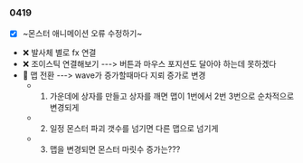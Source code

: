 ### 0419  

- [x] ~몬스터 애니메이션 오류 수정하기~
- ❌ 발사체 별로 fx 연결 
- ❌ 조이스틱 연결해보기 ---> 버튼과 마우스 포지션도 달아야 하는데 못하겠다
- 🔺 맵 전환 ---> wave가 증가할때마다 지뢰 증가로 변경
  - 1. 가운데에 상자를 만들고 상자를 깨면 맵이 1번에서 2번 3번으로 순차적으로 변경되게
  - 2. 일정 몬스터 파괴 갯수를 넘기면 다른 맵으로 넘기게
  - 3. 맵을 변경되면 몬스터 마릿수 증가는???
